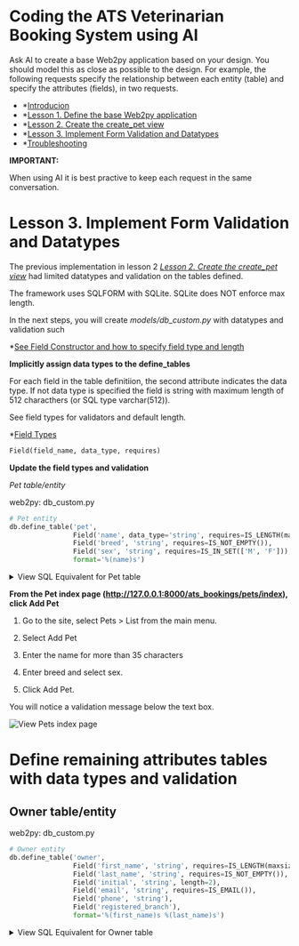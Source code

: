 # Coding the ATS Veterinarian Booking System using AI

Ask AI to create a base Web2py application based on your design. You should model this as close as possible to the design. For example, the following requests specify the relationship between each entity (table) and specify the attributes (fields), in two requests.

- *[Introducion](README.md)
- *[Lesson 1. Define the base Web2py application](LESSON_1.md)
- *[Lesson 2. Create the create_pet view](LESSON_2.md)
- *[Lesson 3. Implement Form Validation and Datatypes](LESSON_3.md)
- *[Troubleshooting](TROUBLESHOOTING.md)

**IMPORTANT:**

When using AI it is best practive to keep each request in the same conversation.

# Lesson 3. Implement Form Validation and Datatypes #

The previous implementation in lesson 2 *[Lesson 2. Create the create_pet view](LESSON_2.md)* had limited datatypes and validation on the tables defined. 

The framework uses SQLFORM with SQLite. SQLite does NOT enforce max length. 

In the next steps, you will create  *models/db_custom.py* with datatypes and validation such 

*[See Field Constructor and how to specify field type and length](http://www.web2py.com/books/default/chapter/29/06/the-database-abstraction-layer#define_table-signature)


**Implicitly assign data types to the define_tables**

For each field in the table definitiion, the second attribute indicates the data type. If not data type is specified the field is string with maximum length of 512 characthers (or SQL type varchar(512)).

See field types for validators and default length.

*[Field Types](http://www.web2py.com/books/default/chapter/29/06/the-database-abstraction-layer#Field-types)

```python
Field(field_name, data_type, requires)
```

**Update the field types and validation**

*Pet table/entity*

web2py: db_custom.py
```python
# Pet entity
db.define_table('pet',
                Field('name', data_type='string', requires=IS_LENGTH(maxsize=35, minsize=1)),
                Field('breed', 'string', requires=IS_NOT_EMPTY()),
                Field('sex', 'string', requires=IS_IN_SET(['M', 'F'])),
                format='%(name)s')
```
<details>
    <summary>View SQL Equivalent for Pet table</summary>

| --- | ------ | ------ | ------ |
| Field | Data Type Web2py/SQL | Validation | Is Required |
| --- | ------ | ------ | ------ | 
| name | varchar | maximum=35 | Yes |
| breed | varchar | maximum=512 (default) | Yes |
| sex | char | maximum=1 | Yes |
| --- | ------ | ------ | ------ |

```sql
CREATE TABLE pet (
    name varchar(35) not null,
    breed varchar(512) not null,
    sex char(1) not null
)
```

</details>

**From the Pet index page (http://127.0.0.1:8000/ats_bookings/pets/index), click Add Pet**

1. Go to the site, select Pets > List from the main menu.

2. Select Add Pet

3. Enter the name for more than 35 characters

4. Enter breed and select sex.

5. Click Add Pet.

You will notice a validation message below the text box.

![View Pets index page](img/ats_booking__lesson_3__pets_create_invalid_pet.png)

# Define remaining attributes tables with data types and validation #

## Owner table/entity ##

web2py: db_custom.py
```python
# Owner entity
db.define_table('owner',
                Field('first_name', 'string', requires=IS_LENGTH(maxsize=20, minsize=1)),
                Field('last_name', 'string', requires=IS_NOT_EMPTY()),
                Field('initial', 'string', length=2),
                Field('email', 'string', requires=IS_EMAIL()),
                Field('phone', 'string'),
                Field('registered_branch'),
                format='%(first_name)s %(last_name)s')
```

<details>
    <summary>View SQL Equivalent for Owner table</summary>
    

| --- | ------ | ------ | ------ |
| Field | Data Type | Validation | Is Required |
| --- | ------ | ------ | ------ | 
| first_name | string/varchar | maximum_length=20 | Yes |
| last_name | string/varchar | not null, maximum_length=20 |Yes |
| initial | string/char | not null, maximum_length=2 | Yes |
| email | string/varchar | maximum_length=256 | No |
| phone | string/varchar | maximum_length=15 | No |
| registered_branch | string/varchar | maximum_length=15 | Yes |
| --- | ------ | ------ |

```sql
CREATE TABLE owner (
    first_name varchar(35) not null,
    last_name varchar(35) not null,
    initial char(2) not null,
    email varchar(256),
    phone varchar(15),
    registered_branch varchar(15) not null
)
```

</detials>

## Appointment table/entity ##

web2py: db_custom.py
```python
# Appointment entity
db.define_table('appointment',
                Field('pet_id', 'reference pet'),
                Field('date', 'date', default=datetime.now().date(), requires=IS_DATE()),
                Field('time', 'time', default=datetime.now().time(), requires=IS_TIME()),
                Field('registered_branch'),
                format='%(date)s')
```

<details>
    <summary>View SQL Equivalent for Appointment table</summary>

| --- | ------ | ------ | ------ |
| Field | Data Type | Validation | Is Required |
| --- | ------ | ------ | ------ | 
| pet_id | int | reference pet | Yes |
| datetime | datetime | Is DateTime | Yes |
| registered_branch | string/varchar | maximum_length=15 | Yes |
| --- | ------ | ------ |

```sql
CREATE TABLE appointment (
    Field('pet_id', 'reference pet'),
    Field('date', 'date', default=datetime.now().date(), requires=IS_DATE()),
    Field('time', 'time', default=datetime.now().time(), requires=IS_TIME()),
    Field('registered_branch'),
)
```

</details>

## Vet table/entity ##

web2py: db_custom.py
```python
# Vet entity
db.define_table('vet',
                Field('first_name', requires=IS_NOT_EMPTY()),
                Field('last_name', requires=IS_NOT_EMPTY()),
                Field('grade', 'string', requires=IS_LENGTH(maxvalue=15)),
                Field('extension', 'string', requires=IS_LENGTH(minvalue=4,maxvalue=4)),
                Field('branch', 'string', requires=IS_LENGTH(minvalue=1,maxvalue=15)),
                format='%(first_name)s %(last_name)s')
```

<details>
    <summary>View SQL Equivalent for Appointment table</summary>

| --- | ------ | ------ | ------ |
| Field | Data Type | Validation | Is Required |
| --- | ------ | ------ | ------ | 
| first_name | string/varchar | maximum_length=20 | Yes |
| last_name | string/varchar | not null, maximum_length=20 |Yes |
| grade | string/char | maximum_length=15 | No |
| email | string/varchar | maximum_length=256 | No |
| phone | string/char | maximum_length=4 | Yes |
| registered_branch | string/varchar | maximum_length=15 | Yes |
| --- | ------ | ------ |

```sql
CREATE TABLE vet (
    first_name varchar(35) not null,
    last_name varchar(35) not null,
    grade varchar(15),
    phone char(4) not null,
    registered_branch varchar(15) not null
)
```
</details>

## Treatment table/entity ##

web2py: db_custom.py
```python
# Treatment entity
db.define_table('treatment',
                Field('appointment_id', 'reference appointment'),
                Field('vet_id', 'reference vet'),
                Field('description', 'text'),
                format='%(description)s')
```

<details>
    <summary>View SQL Equivalent for Appointment table</summary>

| --- | ------ | ------ | ------ |
| Field | Data Type | Validation | Is Required |
| --- | ------ | ------ | ------ | 
| appointment_id | integer/int | reference appointment | Yes |
| vet_id | integer/int | reference vet | Yes |
| description | text | maximum_length=4098 | Yes |
| --- | ------ | ------ |

SQL Equivalant
```sql
CREATE TABLE treatment (
    appointment_id int not null reference appointment,
    vet_id int not null reference vet,
    description text not null,
)
```

</details>

## Skill table/entity ##

web2py: db_custom.py
```python
# Skill entity
db.define_table('skill',
                Field('vet_id', 'reference vet'),
                Field('name', requires=IS_NOT_EMPTY()),
                format='%(name)s')
```

<details>
    <summary>View SQL Equivalent for Appointment table</summary>

| --- | ------ | ------ | ------ |
| Field | Data Type | Validation | Is Required |
| --- | ------ | ------ | ------ | 
| vet_id | integer/int | reference vet | Yes |
| name | string/varchar | maximum_length=4098 | Yes |
| --- | ------ | ------ |

```sql
CREATE TABLE skill (
    vet_id int not null reference vet,
    name varchar(256) not null,
)
```
</details>

## Treatment Cost table/entity ##

web2py: db_custom.py
```python
# Treatment Cost entity
db.define_table('treatment_cost',
                Field('description', 'text', requires=IS_NOT_EMPTY()),
                Field('cost', 'decimal(10,2)', default=Decimal('0.00')),
                format='%(description)s')
```

<details>
    <summary>View SQL Equivalent for Appointment table</summary>

| --- | ------ | ------ | ------ |
| Field | Data Type | Validation | Is Required |
| --- | ------ | ------ | ------ | 
| description | string/varchar | maximum_length=20 | Yes |
| cost | decimal(10,2) | maximum_length=20 |Yes |
| --- | ------ | ------ |

SQL Equivalant
```sql
CREATE TABLE treatment_cost (
    description text not null,
    cost decimal(10,2) not null default 0.00
)
```

</details>

# NEXT STEPS #

Now you have defined the tables/entities you can now create the views for create_* and edit_*

*[Lesson 5. Create views for Each Entity](LESSON_5.md)

**DISCLAIMER**

Writing code requires careful consideration of various factors, such as specific requirements, best practices, and potential risks. Therefore, it is crucial to thoroughly review and test any code generated by this AI model before implementing it in a production environment. The user assumes all responsibility and liability for the usage and consequences of any code written or derived from this AI model. The AI model's responses should be used with caution and verified by human experts to ensure accuracy and suitability for the intended purpose. OpenAI, the developers of this AI model, cannot be held liable for any damages or losses resulting from the use of the generated code.

**This guide uses markdown.**

*[Markdown Guide](https://www.markdownguide.org/basic-syntax/)